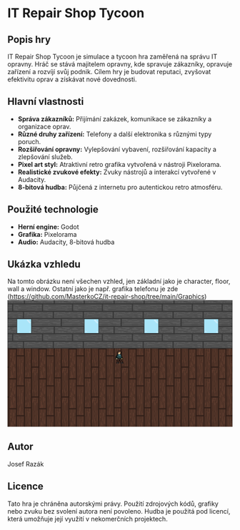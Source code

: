 # IT Repair Shop Tycoon

## Popis hry

IT Repair Shop Tycoon je simulace a tycoon hra zaměřená na správu IT opravny. Hráč se stává majitelem opravny, kde spravuje zákazníky, opravuje zařízení a rozvíjí svůj podnik. Cílem hry je budovat reputaci, zvyšovat efektivitu oprav a získávat nové dovednosti.

## Hlavní vlastnosti

- **Správa zákazníků:** Přijímání zakázek, komunikace se zákazníky a organizace oprav.
- **Různé druhy zařízení:** Telefony a další elektronika s různými typy poruch.
- **Rozšiřování opravny:** Vylepšování vybavení, rozšiřování kapacity a zlepšování služeb.
- **Pixel art styl:** Atraktivní retro grafika vytvořená v nástroji Pixelorama.
- **Realistické zvukové efekty:** Zvuky nástrojů a interakcí vytvořené v Audacity.
- **8-bitová hudba:** Půjčená z internetu pro autentickou retro atmosféru.

## Použité technologie

- **Herní engine:** Godot
- **Grafika:** Pixelorama
- **Audio:** Audacity, 8-bitová hudba

## Ukázka vzhledu
Na tomto obrázku není všechen vzhled, jen základní jako je character, floor, wall a window. Ostatní jako je např. grafika telefonu je zde (https://github.com/MasterkoCZ/it-repair-shop/tree/main/Graphics)
![Ukázka assetu](It_repair_shop_asset.png)

## Autor

Josef Razák

## Licence

Tato hra je chráněna autorskými právy. Použití zdrojových kódů, grafiky nebo zvuku bez svolení autora není povoleno. Hudba je použitá pod licencí, která umožňuje její využití v nekomerčních projektech.
